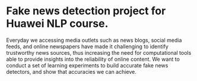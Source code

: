 # Fake news detection project for Huawei NLP course.

Everyday we accessing media outlets such as news blogs, social media feeds, and online newspapers have made it challenging to identify trustworthy news sources, thus increasing the need for computational tools able to provide insights into the reliability of online content.
We want to conduct a set of learning experiments to build accurate fake news detectors, and show that accuracies we can achieve.
